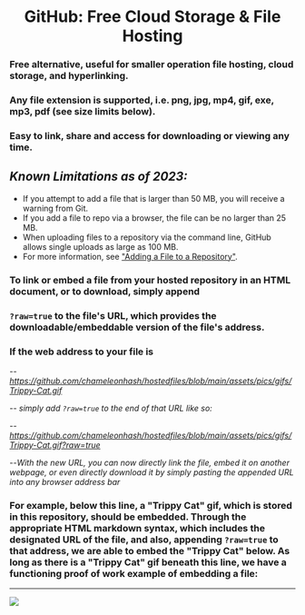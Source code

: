 # <center> GitHub: Free Cloud Storage & File Hosting </center> 

### Free alternative, useful for smaller operation file hosting, cloud storage, and hyperlinking.
### Any file extension is supported, i.e. png, jpg, mp4, gif, exe, mp3, pdf (see size limits below).
### Easy to link, share and access for downloading or viewing any time.

 
## *Known Limitations as of 2023:* 

* If you attempt to add a file that is larger than 50 MB, you will receive a warning from Git. 
* If you add a file to repo via a browser, the file can be no larger than 25 MB. 
* When uploading files to a repository via the command line, GitHub allows single uploads as large as 100 MB.
* For more information, see ["Adding a File to a Repository"](https://docs.github.com/en/repositories/working-with-files/managing-files/adding-a-file-to-a-repository).

### To link or embed a file from your hosted repository in an HTML document, or to download, simply append 
### `?raw=true` to the file's URL, which provides the downloadable/embeddable version of the file's address.

### If the web address to your file is 

-- *https://github.com/chameleonhash/hostedfiles/blob/main/assets/pics/gifs/Trippy-Cat.gif*

-- *simply add `?raw=true` to the end of that URL like so:* 

-- *https://github.com/chameleonhash/hostedfiles/blob/main/assets/pics/gifs/Trippy-Cat.gif?raw=true*

--*With the new URL, you can now directly link the file, embed it on another webpage, or even directly download it by simply pasting the appended URL into any browser address bar*


### For example, below this line, a "Trippy Cat" gif, which is stored in this repository, should be embedded.  Through the appropriate HTML markdown syntax, which includes the designated URL of the file, and also, appending `?raw=true` to that address, we are able to embed the "Trippy Cat" below. As long as there is a "Trippy Cat" gif beneath this line, we have a functioning proof of work example of embedding a file:

***
![](https://github.com/chameleonhash/hostedfiles/blob/main/assets/pics/gifs/Trippy-Cat.gif?raw=true)




